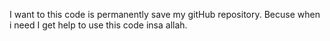 I want to this code is permanently save my gitHub repository. Becuse when i need I get help to use this code insa allah.
